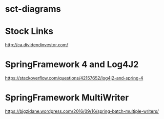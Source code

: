 # sct-diagrams




# Stock Links
http://ca.dividendinvestor.com/

# SpringFramework 4 and Log4J2
https://stackoverflow.com/questions/42157652/log4j2-and-spring-4

# SpringFramework MultiWriter
https://bigzidane.wordpress.com/2016/09/16/spring-batch-multiple-writers/
